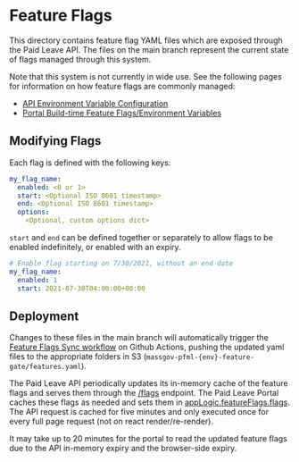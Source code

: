 # Feature Flags

This directory contains feature flag YAML files which are exposed through the Paid Leave API. The files on the main branch represent the current state of flags managed through this system.

Note that this system is not currently in wide use. See the following pages for information on how feature flags are commonly managed:

- [API Environment Variable Configuration](../docs/api/environment-variables.md)
- [Portal Build-time Feature Flags/Environment Variables](../docs/portal/feature-flags.md)

## Modifying Flags

Each flag is defined with the following keys:

```yaml
my_flag_name:
  enabled: <0 or 1>
  start: <Optional ISO 8601 timestamp>
  end: <Optional ISO 8601 timestamp>
  options:
    <Optional, custom options dict>
```

`start` and `end` can be defined together or separately to allow flags to be enabled indefinitely, or enabled with an expiry.

```yaml
# Enable flag starting on 7/30/2021, without an end date
my_flag_name:
  enabled: 1
  start: 2021-07-30T04:00:00+00:00
```

## Deployment

Changes to these files in the main branch will automatically trigger the [Feature Flags Sync workflow](../.github/workflows/feature-flags-sync.yml) on Github Actions, pushing the updated yaml files to the appropriate folders in S3 (`massgov-pfml-{env}-feature-gate/features.yaml`).

The Paid Leave API periodically updates its in-memory cache of the feature flags and serves them through the [/flags](../api/massgov/pfml/api/flags.py) endpoint. The Paid Leave Portal caches these flags as needed and sets them in [appLogic.featureFlags.flags](../portal/src/hooks/useAppLogic.js). The API request is cached for five minutes and only executed once for every full page request (not on react render/re-render).

It may take up to 20 minutes for the portal to read the updated feature flags due to the API in-memory expiry and the browser-side expiry.
